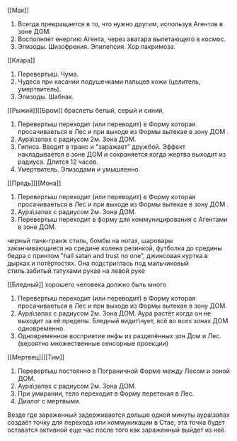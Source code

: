 [[Мак]]
1. Всегда превращается в то, что нужно другим, используя Агентов в зоне ДОМ.
2. Восполняет енергию Агента, через аватара вылетающего в космос.
3. Эпизоды. Шизофрения. Эпилепсия. Хор лакримоза.

[[Клара]]
1. Перевертыш. Чума.
2. Чудеса при касании подушечками пальцев кожи (целитель, умертвитель).
3. Эпизоды. Шабнак.

[[Рыжий]][[Бром]] браслеты белый, серый и синий,
1. Перевертыш переходит (или переводит) в Форму которая просачиваеться в Лес и при выходе из Формы вытекае в зону ДОМ .
2. Аура\запах с радиусом 2м. Зона ДОМ.
3. Гипноз. Вводит в транс и "заражает" дружбой. Эффект накладывается в зоне ДОМ и сохраняется когда жертва выходит из радиуса. Длится 12 часов.
4. Умертвитель. Эпизодами и умышленно.


[[Прядь]][[Мона]]
1. Перевертыш переходит (или переводит) в Форму которая просачиваеться в Лес и при выходе из Формы вытекае в зону ДОМ .
2. Аура\запах с радиусом 2м. Зона ДОМ.
3. Перевертыш переходит в форму для коммуницирования с Агентами в зоне ДОМ.

черный панк-гранж стиль, бомбы на ногах, шаровары заканчивающиеся на средине колена резинкой, футболка до средины бедра с принтом "hail satan and trust no one", джинсовая куртка в дырках и потёртостях. Она подстриглась под мальчиковый стиль.забитый татухами рукав на левой руке


[[Бледный]] хорошего человека должно быть много
1. Перевертыш переходит (или переводит) в Форму которая просачиваеться в Лес и при выходе из Формы вытекае в зону ДОМ.
2. Аура\запах с радиусом 2м. Зона ДОМ. Аура растёт когда он не выходит за её пределы. Бледный видит\чует, всё во всех зонах ДОМ одновременно.
3. Одновременное восприятие инфы из разделённых зон Дом и Лес. (вероятно множественные сенсорные проекции)

[[Мертвец]][[Тим]]
1. Перевертыш постоянно в Пограничной Форме между Лесом и зоной ДОМ.
2. Аура\запах с радиусом 2м. Зона ДОМ.
3. При умирании, тело переходит в Форму перетекая в Лес.
4. Диалог с мертвыми.


Везде где зараженный задерживается дольше одной минуты аура\запах создаёт точку для перехода или коммуникации в Стае, эта точка будет оставатся активной еще час после того как зараженный выйдет из неё. 



